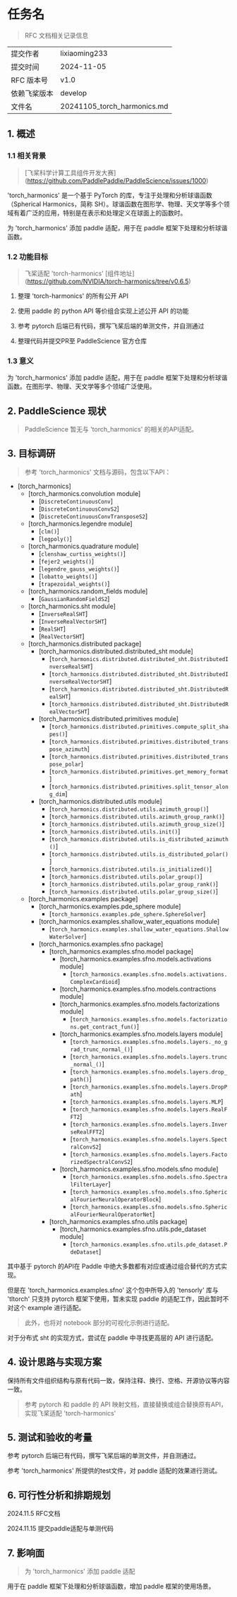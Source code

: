 
# 任务名

> RFC 文档相关记录信息

|              |                             |
| ------------ | --------------------------- |
| 提交作者     | lixiaoming233               |
| 提交时间     | 2024-11-05                  |
| RFC 版本号   | v1.0                        |
| 依赖飞桨版本 | develop                     |
| 文件名       | 20241105_torch_harmonics.md |

## 1. 概述

### 1.1 相关背景

> [飞桨科学计算工具组件开发大赛] (https://github.com/PaddlePaddle/PaddleScience/issues/1000)

'torch_harmonics' 是一个基于 PyTorch 的库，专注于处理和分析球谐函数（Spherical Harmonics，简称 SH）。球谐函数在图形学、物理、天文学等多个领域有着广泛的应用，特别是在表示和处理定义在球面上的函数时。

为 'torch_harmonics' 添加 paddle 适配，用于在 paddle 框架下处理和分析球谐函数。

### 1.2 功能目标

> 飞桨适配 'torch-harmonics' 
> [组件地址] (https://github.com/NVIDIA/torch-harmonics/tree/v0.6.5)

1. 整理 'torch-harmonics' 的所有公开 API

2. 使用 paddle 的 python API 等价组合实现上述公开 API 的功能

3. 参考 pytorch 后端已有代码，撰写飞桨后端的单测文件，并自测通过

4. 整理代码并提交PR至 PaddleScience 官方仓库

### 1.3 意义

为 'torch_harmonics' 添加 paddle 适配，用于在 paddle 框架下处理和分析球谐函数。在图形学、物理、天文学等多个领域广泛使用。

## 2. PaddleScience 现状

> PaddleScience 暂无与 'torch_harmonics' 的相关的API适配。

## 3. 目标调研

> 参考 'torch_harmonics' 文档与源码，包含以下API：

+   [torch\_harmonics]
    +   [torch\_harmonics.convolution module]
        +   [`DiscreteContinuousConv`]
        +   [`DiscreteContinuousConvS2`]
        +   [`DiscreteContinuousConvTransposeS2`]
    +   [torch\_harmonics.legendre module]
        +   [`clm()`]
        +   [`legpoly()`]
    +   [torch\_harmonics.quadrature module]
        +   [`clenshaw_curtiss_weights()`]
        +   [`fejer2_weights()`]
        +   [`legendre_gauss_weights()`]
        +   [`lobatto_weights()`]
        +   [`trapezoidal_weights()`]
    +   [torch\_harmonics.random\_fields module]
        +   [`GaussianRandomFieldS2`]
    +   [torch\_harmonics.sht module]
        +   [`InverseRealSHT`]
        +   [`InverseRealVectorSHT`]
        +   [`RealSHT`]
        +   [`RealVectorSHT`]
    +   [torch\_harmonics.distributed package]
        +   [torch\_harmonics.distributed.distributed\_sht module]
            +   [`torch_harmonics.distributed.distributed_sht.DistributedInverseRealSHT`]
            +   [`torch_harmonics.distributed.distributed_sht.DistributedInverseRealVectorSHT`]
            +   [`torch_harmonics.distributed.distributed_sht.DistributedRealSHT`]
            +   [`torch_harmonics.distributed.distributed_sht.DistributedRealVectorSHT`]
        +   [torch\_harmonics.distributed.primitives module]
            +   [`torch_harmonics.distributed.primitives.compute_split_shapes()`]
            +   [`torch_harmonics.distributed.primitives.distributed_transpose_azimuth`]
            +   [`torch_harmonics.distributed.primitives.distributed_transpose_polar`]
            +   [`torch_harmonics.distributed.primitives.get_memory_format`]
            +   [`torch_harmonics.distributed.primitives.split_tensor_along_dim`]
        +   [torch\_harmonics.distributed.utils module]
            +   [`torch_harmonics.distributed.utils.azimuth_group()`]
            +   [`torch_harmonics.distributed.utils.azimuth_group_rank()`]
            +   [`torch_harmonics.distributed.utils.azimuth_group_size()`]
            +   [`torch_harmonics.distributed.utils.init()`]
            +   [`torch_harmonics.distributed.utils.is_distributed_azimuth()`]
            +   [`torch_harmonics.distributed.utils.is_distributed_polar()`]
            +   [`torch_harmonics.distributed.utils.is_initialized()`]
            +   [`torch_harmonics.distributed.utils.polar_group()`]
            +   [`torch_harmonics.distributed.utils.polar_group_rank()`]
            +   [`torch_harmonics.distributed.utils.polar_group_size()`]
    +   [torch\_harmonics.examples package]
        +   [torch\_harmonics.examples.pde\_sphere module]
            +   [`torch_harmonics.examples.pde_sphere.SphereSolver`]
        +   [torch\_harmonics.examples.shallow\_water\_equations module]
            +   [`torch_harmonics.examples.shallow_water_equations.ShallowWaterSolver`]
        +   [torch_harmonics.examples.sfno package]
            +   [torch_harmonics.examples.sfno.model package]
                +   [torch\_harmonics.examples.sfno.models.activations module]
                    +   [`torch_harmonics.examples.sfno.models.activations.ComplexCardioid`]
                +   [torch\_harmonics.examples.sfno.models.contractions module]
                +   [torch\_harmonics.examples.sfno.models.factorizations module]
                    +   [`torch_harmonics.examples.sfno.models.factorizations.get_contract_fun()`]
                +   [torch\_harmonics.examples.sfno.models.layers module]
                    +   [`torch_harmonics.examples.sfno.models.layers._no_grad_trunc_normal_()`]
                    +   [`torch_harmonics.examples.sfno.models.layers.trunc_normal_()`]
                    +   [`torch_harmonics.examples.sfno.models.layers.drop_path()`]
                    +   [`torch_harmonics.examples.sfno.models.layers.DropPath`]
                    +   [`torch_harmonics.examples.sfno.models.layers.MLP`]
                    +   [`torch_harmonics.examples.sfno.models.layers.RealFFT2`]
                    +   [`torch_harmonics.examples.sfno.models.layers.InverseRealFFT2`]
                    +   [`torch_harmonics.examples.sfno.models.layers.SpectralConvS2`]
                    +   [`torch_harmonics.examples.sfno.models.layers.FactorizedSpectralConvS2`]
                +   [torch\_harmonics.examples.sfno.models.sfno module]
                    +   [`torch_harmonics.examples.sfno.models.sfno.SpectralFilterLayer`]
                    +   [`torch_harmonics.examples.sfno.models.sfno.SphericalFourierNeuralOperatorBlock`]
                    +   [`torch_harmonics.examples.sfno.models.sfno.SphericalFourierNeuralOperatorNet`]
            +   [torch_harmonics.examples.sfno.utils package]
                +   [torch\_harmonics.examples.sfno.utils.pde\_dataset module]
                    +   [`torch_harmonics.examples.sfno.utils.pde_dataset.PdeDataset`]



其中基于 pytorch 的API在 Paddle 中绝大多数都有对应或通过组合替代的方式实现。

但是在 'torch_harmonics.examples.sfno' 这个包中所导入的 'tensorly' 库与 'tltorch' 只支持 pytorch 框架下使用，暂未实现 paddle 的适配工作，因此暂时不对这个 example 进行适配。

> 此外，也将对 notebook 部分的可视化示例进行适配。

对于分布式 sht 的实现方式，尝试在 paddle 中寻找更高层的 API 进行适配。

## 4. 设计思路与实现方案

保持所有文件组织结构与原有代码一致，保持注释、换行、空格、开源协议等内容一致。

> 参考 pytorch 和 paddle 的 API 映射文档，直接替换或组合替换原有API，实现飞桨适配 'torch-harmonics'


## 5. 测试和验收的考量

参考 pytorch 后端已有代码，撰写飞桨后端的单测文件，并自测通过。

参考 'torch_harmonics' 所提供的test文件，对 paddle 适配的效果进行测试。

## 6. 可行性分析和排期规划

2024.11.5 RFC文档

2024.11.15 提交paddle适配与单测代码

## 7. 影响面

> 为 'torch_harmonics' 添加 paddle 适配
 
用于在 paddle 框架下处理和分析球谐函数，增加 paddle 框架的使用场景。
